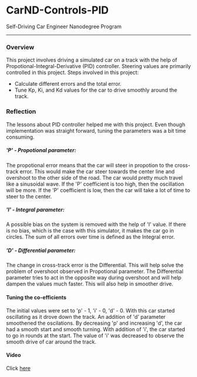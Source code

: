 # CarND-Controls-PID
Self-Driving Car Engineer Nanodegree Program

---

### Overview
This project involves driving a simulated car on a track with the help of Propotional-Integral-Derivative (PID) controller. Steering values are primarily controlled in this project. Steps involved in this project:
* Calculate different errors and the total error.
* Tune Kp, Ki, and Kd values for the car to drive smoothly around the track.

### Reflection
The lessons about PID controller helped me with this project. Even though implementation was straight forward, tuning the parameters was a bit time consuming.

##### 'P' - Propotional parameter:
The propotional error means that the car will steer in propotion to the cross-track error. This would make the car steer towards the center line and overshoot to the other side of the road. The car would pretty much travel like a sinusoidal wave. If the 'P' coefficient is too high, then the oscillation will be more. If the 'P' coefficient is low, then the car will take a lot of time to steer to the center.

##### 'I' - Integral parameter:
A possible bias on the system is removed with the help of 'I' value. If there is no bias, which is the case with this simulator, it makes the car go in circles. The sum of all errors over time is defined as the Integral error. 

##### 'D' - Differential parameter:
The change in cross-track error is the Differential. This will help solve the problem of overshoot observed in Propotional parameter. The Differential parameter tries to act in the opposite way during overshoot and will help dampen the values much faster. This will also help in smoother drive.

#### Tuning the co-efficients
The initial values were set to 'p' - 1, 'i' - 0, 'd' - 0. With this car started oscillating as it drove down the track. An addition of 'd' parameter smoothened the oscilations. By decreasing 'p' and increasing 'd', the car had a smooth start and smooth turning. With addition of 'i', the car started to go in rounds at the start. The value of 'i' was decreased to observe the smooth drive of car around the track.

#### Video
Click [here](https://github.com/AbhishekGurudutt/CarND-PID-Control-Project/blob/master/pid_project.mov) 
